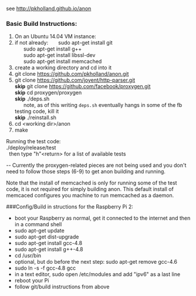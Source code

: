 see 
http://pkholland.github.io/anon

### Basic Build Instructions:
1)  On an Ubuntu 14.04 VM instance:
2)  if not already:
&nbsp;&nbsp;&nbsp;&nbsp;&nbsp;&nbsp;sudo apt-get install git\
&nbsp;&nbsp;&nbsp;&nbsp;&nbsp;&nbsp;sudo apt-get install g++\
&nbsp;&nbsp;&nbsp;&nbsp;&nbsp;&nbsp;sudo apt-get install libssl-dev\
&nbsp;&nbsp;&nbsp;&nbsp;&nbsp;&nbsp;sudo apt-get install memcached
3)  create a working directory and cd into it
4)  git clone https://github.com/pkholland/anon.git
5)  git clone https://github.com/joyent/http-parser.git<br>
<b>skip</b>  git clone https://github.com/facebook/proxygen.git<br>
<b>skip</b>  cd proxygen/proxygen<br>
<b>skip</b>  ./deps.sh<br>
&nbsp;&nbsp;&nbsp;&nbsp;&nbsp;&nbsp;note, as of this writing <code>deps.sh</code> eventually hangs in some of the fb testing code, kill it<br>
<b>skip</b>  ./reinstall.sh
10) cd &lt;working dir&gt;/anon
11) make

Running the test code:\
./deploy/release/test\
&nbsp;&nbsp;then type "h"&lt;return&gt; for a list of available tests

-- Currently the proxygen-related pieces are not being used and you don't need to follow those steps (6-9) to get anon building and running.

Note that the install of memcached is only for running some of the test code, it is not required for simply building anon.
This default install of memcaced configures you machine to run memcached as a daemon.

###Config/Build in structions for the Raspberry Pi 2:<br>
- boot your Raspberry as normal, get it connected to the internet and then in a command shell
- sudo apt-get update
- sudo apt-get dist-upgrade
- sudo apt-get install gcc-4.8
- sudo apt-get install g++-4.8
- cd /usr/bin
- optional, but do before the next step: sudo apt-get remove gcc-4.6
- sudo ln -s -f gcc-4.8 gcc
- in a text editor, sudo open /etc/modules and add "ipv6" as a last line
- reboot your Pi
- follow git/build instructions from above

